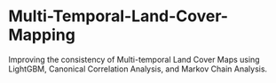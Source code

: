 # Multi-Temporal-Land-Cover-Mapping
Improving the consistency of Multi-temporal Land Cover Maps using LightGBM, Canonical Correlation Analysis, and Markov Chain Analysis. 
